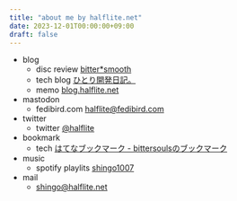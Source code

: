 ```yaml
---
title: "about me by halflite.net"
date: 2023-12-01T00:00:00+09:00
draft: false
---
```


- blog
    - disc review [bitter*smooth](https://bittersmooth.halflite.net/ "bitter*smooth")
    - tech blog [ひとり開発日記。](https://halflite.github.io/techlog/ "ひとり開発日記。")
    - memo [blog.halflite.net](http://blog.halflite.net/ "blog.halflite.net")
- mastodon
    - fedibird.com [halflite@fedibird.com](https://fedibird.com/@halflite "halflite@fedibird.com")
- twitter
    - twitter [@halflite](https://twitter.com/halflite "@halflite")
- bookmark
    - tech [はてなブックマーク - bittersoulsのブックマーク](http://b.hatena.ne.jp/bittersouls/ "はてなブックマーク - bittersoulsのブックマーク")
- music
    - spotify playlits [shingo1007](https://open.spotify.com/user/94adu4wv5h59ykv64hed3sl7m "shingo1007")
- mail
    - [shingo@halflite.net](<mailto:shingo@halflite.net>)